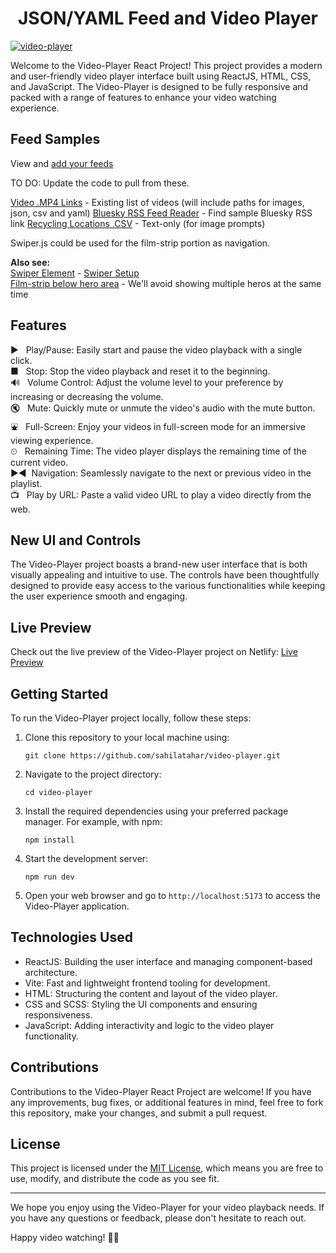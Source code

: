 <h1 align='center'>JSON/YAML Feed and Video Player</h1>

[![video-player](https://github.com/sahilatahar/Video-Player/assets/100127570/8315e5d3-9b16-4b37-a50c-141a96f2e72e)](https://video-player-sahilatahar.netlify.app/)

Welcome to the Video-Player React Project! This project provides a modern and user-friendly video player interface built using ReactJS, HTML, CSS, and JavaScript. The Video-Player is designed to be fully responsive and packed with a range of features to enhance your video watching experience.

## Feed Samples

View and [add your feeds](view)

TO DO: Update the code to pull from these.

[Video .MP4 Links](src/Data/data.js) - Existing list of videos (will include paths for images, json, csv and yaml)
[Bluesky RSS Feed Reader](https://bsky.app/profile/todex.bsky.social/post/3kj2xcufu5q2q) - Find sample Bluesky RSS link 
[Recycling Locations .CSV](https://docs.google.com/spreadsheets/d/e/2PACX-1vRBRXb005Plt3mmmJunBMk6IejMu-VAJOPdlHWXUpyecTAF-SK4OpfSjPHNMN_KAePShbNsiOo2hZzt/pub?gid=1924677788&single=true&output=csv) - Text-only (for image prompts)  
 
Swiper.js could be used for the film-strip portion as navigation.

**Also see:**  
[Swiper Element](https://swiperjs.com/element) - [Swiper Setup](https://www.freecodecamp.org/news/how-to-set-up-swiper-element-in-a-react-application/)  
[Film-strip below hero area](https://www.sliderrevolution.com/templates/wordpress-media-gallery) - We'll avoid showing multiple heros at the same time  



## Features

&#9658; &nbsp; Play/Pause: Easily start and pause the video playback with a single click.  
&#9632; &nbsp; Stop: Stop the video playback and reset it to the beginning.  
🔊 &nbsp; Volume Control: Adjust the volume level to your preference by increasing or decreasing the volume.  
🔇 &nbsp; Mute: Quickly mute or unmute the video's audio with the mute button.  
&#9970; &nbsp; Full-Screen: Enjoy your videos in full-screen mode for an immersive viewing experience.  
&#9202; &nbsp; Remaining Time: The video player displays the remaining time of the current video.  
&#9654;&#9664; &nbsp;Navigation: Seamlessly navigate to the next or previous video in the playlist.  
&#128250; &nbsp; Play by URL: Paste a valid video URL to play a video directly from the web.

## New UI and Controls

The Video-Player project boasts a brand-new user interface that is both visually appealing and intuitive to use. The controls have been thoughtfully designed to provide easy access to the various functionalities while keeping the user experience smooth and engaging.

## Live Preview

Check out the live preview of the Video-Player project on Netlify: [Live Preview](https://video-player-sahilatahar.netlify.app/)

## Getting Started

To run the Video-Player project locally, follow these steps:

1. Clone this repository to your local machine using:

   ```
   git clone https://github.com/sahilatahar/video-player.git
   ```

2. Navigate to the project directory:

   ```
   cd video-player
   ```

3. Install the required dependencies using your preferred package manager. For example, with npm:

   ```
   npm install
   ```

4. Start the development server:

   ```
   npm run dev
   ```

5. Open your web browser and go to `http://localhost:5173` to access the Video-Player application.

## Technologies Used

- ReactJS: Building the user interface and managing component-based architecture.
- Vite: Fast and lightweight frontend tooling for development.
- HTML: Structuring the content and layout of the video player.
- CSS and SCSS: Styling the UI components and ensuring responsiveness.
- JavaScript: Adding interactivity and logic to the video player functionality.

## Contributions

Contributions to the Video-Player React Project are welcome! If you have any improvements, bug fixes, or additional features in mind, feel free to fork this repository, make your changes, and submit a pull request.

## License

This project is licensed under the [MIT License](LICENSE), which means you are free to use, modify, and distribute the code as you see fit.

---

We hope you enjoy using the Video-Player for your video playback needs. If you have any questions or feedback, please don't hesitate to reach out.

Happy video watching! 🎥🍿
